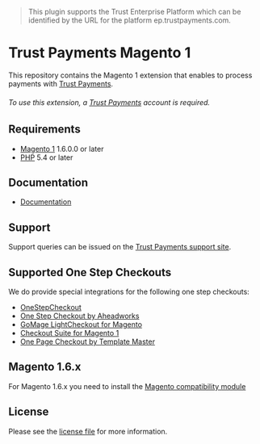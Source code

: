> This plugin supports the Trust Enterprise Platform which can be identified by the URL for the platform ep.trustpayments.com.

# Trust Payments Magento 1
This repository contains the Magento 1 extension that enables to process payments with [Trust Payments](https://www.trustpayments.com//).

###### To use this extension, a [Trust Payments](https://www.trustpayments.com//) account is required.

## Requirements

* [Magento 1](https://magento.com/) 1.6.0.0 or later
* [PHP](http://php.net/) 5.4 or later

## Documentation

* [Documentation](https://plugin-documentation.ep.trustpayments.com/TrustPayments/magento-1/1.1.5/docs/en/documentation.html)

## Support

Support queries can be issued on the [Trust Payments support site](https://www.trustpayments.com/contact-us/).

## Supported One Step Checkouts

We do provide special integrations for the following one step checkouts:

* [OneStepCheckout](https://www.onestepcheckout.com/magento-1)
* [One Step Checkout by Aheadworks](https://marketplace.magento.com/aheadworks-onestepcheckout.html)
* [GoMage LightCheckout for Magento](https://www.gomage.com/gomage-lightcheckout.html)
* [Checkout Suite for Magento 1](https://www.iwdagency.com/extensions/checkout-suite-m1.html)
* [One Page Checkout by Template Master](https://marketplace.magento.com/swissup-tm-firecheckout.html)

## Magento 1.6.x

For Magento 1.6.x you need to install the [Magento compatibility module](https://github.com/customweb/magento-fix-1.6)

## License

Please see the [license file](https://github.com/TrustPayments/magento-1/blob/1.1.5/LICENSE) for more information.